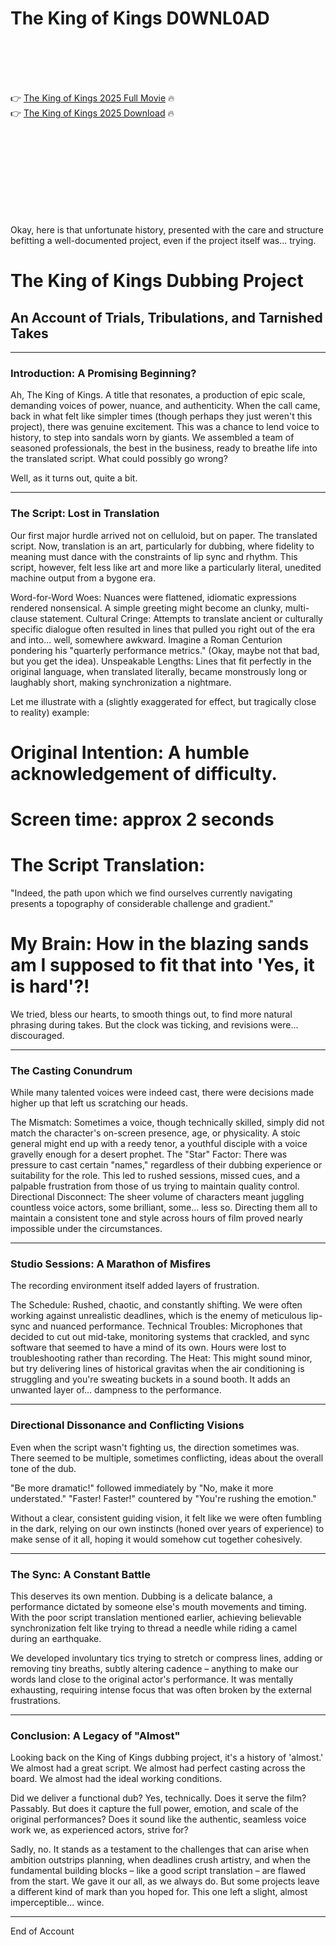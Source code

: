 # The King of Kings D0WNL0AD

<br><br><br><br>


👉 <a href="https://Patrick-adnatactrop1982.github.io/iawuretanp/">The King of Kings 2025 Full Movie</a> 🔥
<br>
👉 <a href="https://Patrick-adnatactrop1982.github.io/iawuretanp/">The King of Kings 2025 Download</a> 🔥


<br><br><br><br><br><br><br><br>


Okay, here is that unfortunate history, presented with the care and structure befitting a well-documented project, even if the project itself was... trying.



# The King of Kings Dubbing Project

## An Account of Trials, Tribulations, and Tarnished Takes

---

### Introduction: A Promising Beginning?

Ah, The King of Kings. A title that resonates, a production of epic scale, demanding voices of power, nuance, and authenticity. When the call came, back in what felt like simpler times (though perhaps they just weren't this project), there was genuine excitement. This was a chance to lend voice to history, to step into sandals worn by giants. We assembled a team of seasoned professionals, the best in the business, ready to breathe life into the translated script. What could possibly go wrong?

Well, as it turns out, quite a bit.

---

### The Script: Lost in Translation

Our first major hurdle arrived not on celluloid, but on paper. The translated script. Now, translation is an art, particularly for dubbing, where fidelity to meaning must dance with the constraints of lip sync and rhythm. This script, however, felt less like art and more like a particularly literal, unedited machine output from a bygone era.

   Word-for-Word Woes: Nuances were flattened, idiomatic expressions rendered nonsensical. A simple greeting might become an clunky, multi-clause statement.
   Cultural Cringe: Attempts to translate ancient or culturally specific dialogue often resulted in lines that pulled you right out of the era and into... well, somewhere awkward. Imagine a Roman Centurion pondering his "quarterly performance metrics." (Okay, maybe not that bad, but you get the idea).
   Unspeakable Lengths: Lines that fit perfectly in the original language, when translated literally, became monstrously long or laughably short, making synchronization a nightmare.

Let me illustrate with a (slightly exaggerated for effect, but tragically close to reality) example:


# Original Intention: A humble acknowledgement of difficulty.
# Screen time: approx 2 seconds

# The Script Translation:
"Indeed, the path upon which we find ourselves currently navigating presents a topography of considerable challenge and gradient."

# My Brain: How in the blazing sands am I supposed to fit that into 'Yes, it is hard'?!


We tried, bless our hearts, to smooth things out, to find more natural phrasing during takes. But the clock was ticking, and revisions were... discouraged.

---

### The Casting Conundrum

While many talented voices were indeed cast, there were decisions made higher up that left us scratching our heads.

   The Mismatch: Sometimes a voice, though technically skilled, simply did not match the character's on-screen presence, age, or physicality. A stoic general might end up with a reedy tenor, a youthful disciple with a voice gravelly enough for a desert prophet.
   The "Star" Factor: There was pressure to cast certain "names," regardless of their dubbing experience or suitability for the role. This led to rushed sessions, missed cues, and a palpable frustration from those of us trying to maintain quality control.
   Directional Disconnect: The sheer volume of characters meant juggling countless voice actors, some brilliant, some... less so. Directing them all to maintain a consistent tone and style across hours of film proved nearly impossible under the circumstances.

---

### Studio Sessions: A Marathon of Misfires

The recording environment itself added layers of frustration.

   The Schedule: Rushed, chaotic, and constantly shifting. We were often working against unrealistic deadlines, which is the enemy of meticulous lip-sync and nuanced performance.
   Technical Troubles: Microphones that decided to cut out mid-take, monitoring systems that crackled, and sync software that seemed to have a mind of its own. Hours were lost to troubleshooting rather than recording.
   The Heat: This might sound minor, but try delivering lines of historical gravitas when the air conditioning is struggling and you're sweating buckets in a sound booth. It adds an unwanted layer of... dampness to the performance.

---

### Directional Dissonance and Conflicting Visions

Even when the script wasn't fighting us, the direction sometimes was. There seemed to be multiple, sometimes conflicting, ideas about the overall tone of the dub.

   "Be more dramatic!" followed immediately by "No, make it more understated."
   "Faster! Faster!" countered by "You're rushing the emotion."

Without a clear, consistent guiding vision, it felt like we were often fumbling in the dark, relying on our own instincts (honed over years of experience) to make sense of it all, hoping it would somehow cut together cohesively.

---

### The Sync: A Constant Battle

This deserves its own mention. Dubbing is a delicate balance, a performance dictated by someone else's mouth movements and timing. With the poor script translation mentioned earlier, achieving believable synchronization felt like trying to thread a needle while riding a camel during an earthquake.

We developed involuntary tics trying to stretch or compress lines, adding or removing tiny breaths, subtly altering cadence – anything to make our words land close to the original actor's performance. It was mentally exhausting, requiring intense focus that was often broken by the external frustrations.

---

### Conclusion: A Legacy of "Almost"

Looking back on the King of Kings dubbing project, it's a history of 'almost.' We almost had a great script. We almost had perfect casting across the board. We almost had the ideal working conditions.

Did we deliver a functional dub? Yes, technically. Does it serve the film? Passably. But does it capture the full power, emotion, and scale of the original performances? Does it sound like the authentic, seamless voice work we, as experienced actors, strive for?

Sadly, no. It stands as a testament to the challenges that can arise when ambition outstrips planning, when deadlines crush artistry, and when the fundamental building blocks – like a good script translation – are flawed from the start. We gave it our all, as we always do. But some projects leave a different kind of mark than you hoped for. This one left a slight, almost imperceptible... wince.

---
End of Account

